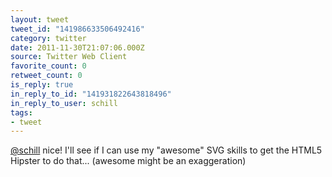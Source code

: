 ```yaml
---
layout: tweet
tweet_id: "141986633506492416"
category: twitter
date: 2011-11-30T21:07:06.000Z
source: Twitter Web Client
favorite_count: 0
retweet_count: 0
is_reply: true
in_reply_to_id: "141931822643818496"
in_reply_to_user: schill
tags:
- tweet
---
```


[@schill](https://twitter.com/@schill) nice! I'll see if I can use my "awesome" SVG skills to get the HTML5 Hipster to do that... (awesome might be an exaggeration)
